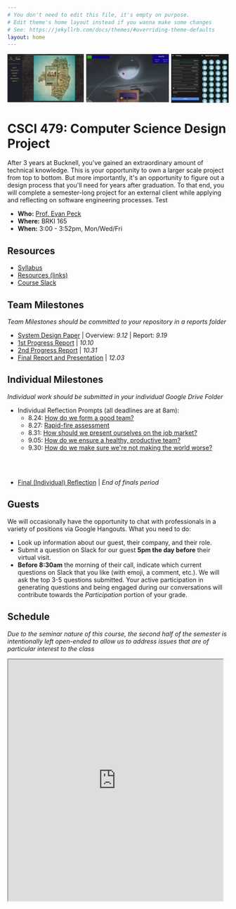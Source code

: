 ```yaml
---
# You don't need to edit this file, it's empty on purpose.
# Edit theme's home layout instead if you wanna make some changes
# See: https://jekyllrb.com/docs/themes/#overriding-theme-defaults
layout: home
---
```

![alt text](figs/seniorDesign.png)

# CSCI 479: Computer Science Design Project
After 3 years at Bucknell, you've gained an extraordinary amount of technical knowledge. This is your opportunity to own a larger scale project from top to bottom. But more importantly, it's an opportunity to figure out a design process that you'll need for years after graduation. To that end, you will complete a semester-long project for an external client while applying and reflecting on software engineering processes.  Test

- **Who:** [Prof. Evan Peck](http://www.eg.bucknell.edu/~emp017/)
- **Where:** BRKI 165
- **When:** 3:00 - 3:52pm, Mon/Wed/Fri

## Resources
- [Syllabus](/docs/syllabus)
- [Resources (links)](resources/resources)
- [Course Slack](https://csci479fa18.slack.com/)


## Team Milestones
_Team Milestones should be committed to your repository in a reports folder_

- [System Design Paper](docs/system) \| Overview: _9.12_ \| Report: _9.19_
- [1st Progress Report](docs/progress) \| _10.10_
- [2nd Progress Report](docs/progress) \| _10.31_
- [Final Report and Presentation](docs/final) \| _12.03_

## Individual Milestones
_Individual work should be submitted in your individual Google Drive Folder_

- Individual Reflection Prompts (all deadlines are at 8am):
  - 8.24: [How do we form a good team?](prompts/teamcreation)
  - 8.27: [Rapid-fire assessment](prompts/projectassess)
  - 8.31: [How should we present ourselves on the job market?](prompts/resume)
  - 9.05: [How do we ensure a healthy, productive team?](prompts/processes)
  - 9.30: [How do we make sure we're not making the world worse?](prompts/ethics)
  <!-- - 11.09: _How do we ensure quality in our projects?_ -->
<br/><br/>
- [Final (Individual) Reflection](docs/reflection) \| _End of finals period_

## Guests
We will occasionally have the opportunity to chat with professionals in a variety of positions via Google Hangouts. What you need to do:
- Look up information about our guest, their company, and their role.
- Submit a question on Slack for our guest **5pm the day before** their virtual visit.
- **Before 8:30am** the morning of their call, indicate which current questions on Slack that you like (with emoji, a comment, etc.). We will ask the top 3-5 questions submitted.
Your active participation in generating questions and being engaged during our conversations will contribute towards the _Participation_ portion of your grade.

## Schedule
_Due to the seminar nature of this course, the second half of the semester is intentionally left open-ended to allow us to address issues that are of particular interest to the class_

<iframe src="https://docs.google.com/spreadsheets/d/e/2PACX-1vQPspG85EOmYAWbeDZ2DLF7Zx8y52q5YJBmWrgoLOa0cViB5aDDjVS7casz6YppXJC6zF3OLJT6CbKS/pubhtml?gid=1114330697&amp;single=true&amp;widget=false&amp;headers=false&amp;range=a1:f47&amp;chrome=false" style="width:97%;height:550px;"></iframe>
